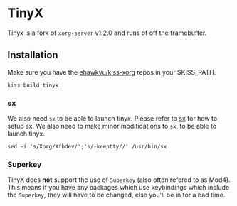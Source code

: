 # TinyX

Tinyx is a fork of `xorg-server` v1.2.0 and runs of off the framebuffer.

## Installation

Make sure you have the [ehawkvu/kiss-xorg](https://github.com/ehawkvu/kiss-xorg) repos in your $KISS_PATH.

    kiss build tinyx

###  sx

We also need `sx` to be able to launch tinyx.
Please refer to [sx](/XOrg/sx/) for how to setup sx.
We also need to make minor modifications to `sx`, to be able to launch tinyx.

    sed -i 's/Xorg/Xfbdev/';'s/-keeptty//' /usr/bin/sx

### Superkey

TinyX does **not** support the use of `Superkey` (also often refered to as Mod4).
This means if you have any packages which use keybindings which include the `Superkey`, they will have to be changed, else you'll be in for a bad time.
